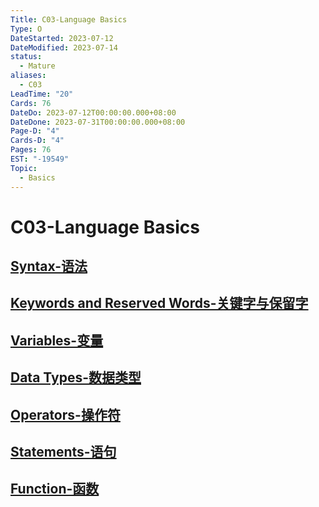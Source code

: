 ```yaml
---
Title: C03-Language Basics
Type: O
DateStarted: 2023-07-12
DateModified: 2023-07-14
status:
  - Mature
aliases:
  - C03
LeadTime: "20"
Cards: 76
DateDo: 2023-07-12T00:00:00.000+08:00
DateDone: 2023-07-31T00:00:00.000+08:00
Page-D: "4"
Cards-D: "4"
Pages: 76
EST: "-19549"
Topic:
  - Basics
---
```


# C03-Language Basics

## [Syntax-语法](Syntax-语法.md)

## [Keywords and Reserved Words-关键字与保留字](Keywords%20and%20Reserved%20Words-关键字与保留字.md)

## [Variables-变量](Variables-变量.md)

## [Data Types-数据类型](Data%20Types-数据类型.md)

## [Operators-操作符](Operators-操作符.md)

## [Statements-语句](Statements-语句.md)

## [Function-函数](Function-函数)
